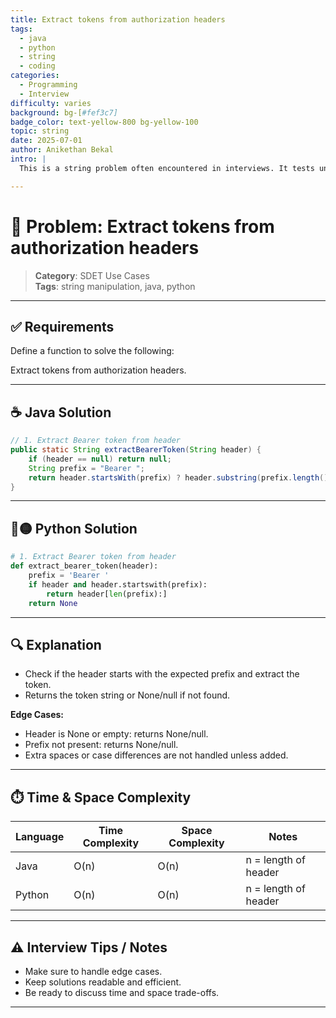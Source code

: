 ```yaml
---
title: Extract tokens from authorization headers
tags:
  - java
  - python
  - string
  - coding
categories:
  - Programming
  - Interview
difficulty: varies
background: bg-[#fef3c7]
badge_color: text-yellow-800 bg-yellow-100
topic: string
date: 2025-07-01
author: Anikethan Bekal
intro: |
  This is a string problem often encountered in interviews. It tests understanding of fundamental concepts such as iteration, pattern matching, or algorithmic design depending on the problem.

---
```


# 🧠 Problem: Extract tokens from authorization headers

> **Category**: SDET Use Cases  
> **Tags**: string manipulation, java, python

---

## ✅ Requirements

Define a function to solve the following:

Extract tokens from authorization headers.

---

## ☕ Java Solution

```java
// 1. Extract Bearer token from header
public static String extractBearerToken(String header) {
    if (header == null) return null;
    String prefix = "Bearer ";
    return header.startsWith(prefix) ? header.substring(prefix.length()) : null;
}
```

---

## 🔵🟡 Python Solution

```python
# 1. Extract Bearer token from header
def extract_bearer_token(header):
    prefix = 'Bearer '
    if header and header.startswith(prefix):
        return header[len(prefix):]
    return None
```

---

## 🔍 Explanation

- Check if the header starts with the expected prefix and extract the token.
- Returns the token string or None/null if not found.

**Edge Cases:**
- Header is None or empty: returns None/null.
- Prefix not present: returns None/null.
- Extra spaces or case differences are not handled unless added.

---

## ⏱️ Time & Space Complexity

| Language | Time Complexity | Space Complexity | Notes |
|----------|-----------------|------------------|-------|
| Java     | O(n)            | O(n)             | n = length of header |
| Python   | O(n)            | O(n)             | n = length of header |

---

## ⚠️ Interview Tips / Notes

- Make sure to handle edge cases.
- Keep solutions readable and efficient.
- Be ready to discuss time and space trade-offs.

---
